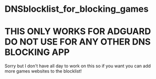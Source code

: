 # DNSblocklist_for_blocking_games

# THIS ONLY WORKS FOR ADGUARD DO NOT USE FOR ANY OTHER DNS BLOCKING APP

Sorry but I don't have all day to work on this so if you want you can add more games websites to the blocklist!
